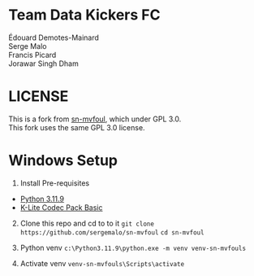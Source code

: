 # Team Data Kickers FC
Édouard Demotes-Mainard  
Serge Malo  
Francis Picard  
Jorawar Singh Dham  

# LICENSE
This is a fork from [sn-mvfoul](https://github.com/SoccerNet/sn-mvfoul), which under GPL 3.0.  
This fork uses the same GPL 3.0 license.  

# Windows Setup
1. Install Pre-requisites
* [Python 3.11.9](https://www.python.org/ftp/python/3.11.9/python-3.11.9-amd64.exe)
* [K-Lite Codec Pack Basic](https://codecguide.com/download_k-lite_codec_pack_basic.htm)

2. Clone this repo and cd to to it
```git clone https://github.com/sergemalo/sn-mvfoul```
```cd sn-mvfoul```

3. Python venv
```c:\Python3.11.9\python.exe -m venv venv-sn-mvfouls```

4. Activate venv
```venv-sn-mvfouls\Scripts\activate```
